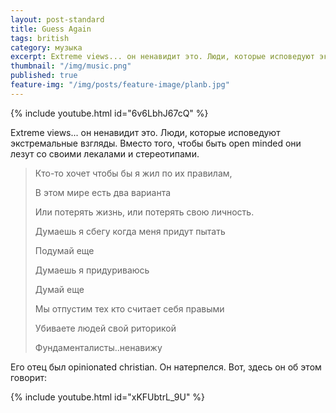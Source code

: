 ```yaml
---
layout: post-standard
title: Guess Again
tags: british
category: музыка
excerpt: Extreme views... он ненавидит это. Люди, которые исповедуют экстремальные взгляды. Вместо того, чтобы быть open minded 
thumbnail: "/img/music.png"
published: true
feature-img: "/img/posts/feature-image/planb.jpg"
---
```


{% include youtube.html id="6v6LbhJ67cQ" %}

Extreme views... он ненавидит это. Люди, которые исповедуют экстремальные взгляды. Вместо того, чтобы быть open minded они лезут со своими
лекалами и стереотипами. 

<blockquote>
<p>Кто-то хочет чтобы бы я жил по их правилам,</p>
<p>В этом мире есть два варианта</p>
<p>Или потерять жизнь, или потерять свою личность.</p>
<p>Думаешь я сбегу когда меня придут пытать</p>
<p>Подумай еще</p>
<p>Думаешь я придуриваюсь</p>
<p>Думай еще</p>
<p>Мы отпустим тех кто считает себя правыми</p>
<p>Убиваете людей свой риторикой</p>
<p>Фундаменталисты..ненавижу</p>
</blockquote>

  <!-- Дальше -->

Его отец был opinionated christian. Он натерпелся. Вот, здесь он об этом говорит:

{% include youtube.html id="xKFUbtrL_9U" %}


